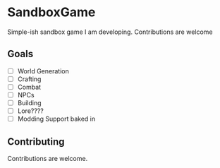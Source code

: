 # SandboxGame
Simple-ish sandbox game I am developing. Contributions are welcome

## Goals
- [ ] World Generation
- [ ] Crafting
- [ ] Combat
- [ ] NPCs
- [ ] Building
- [ ] Lore????
- [ ] Modding Support baked in

## Contributing
Contributions are welcome.
